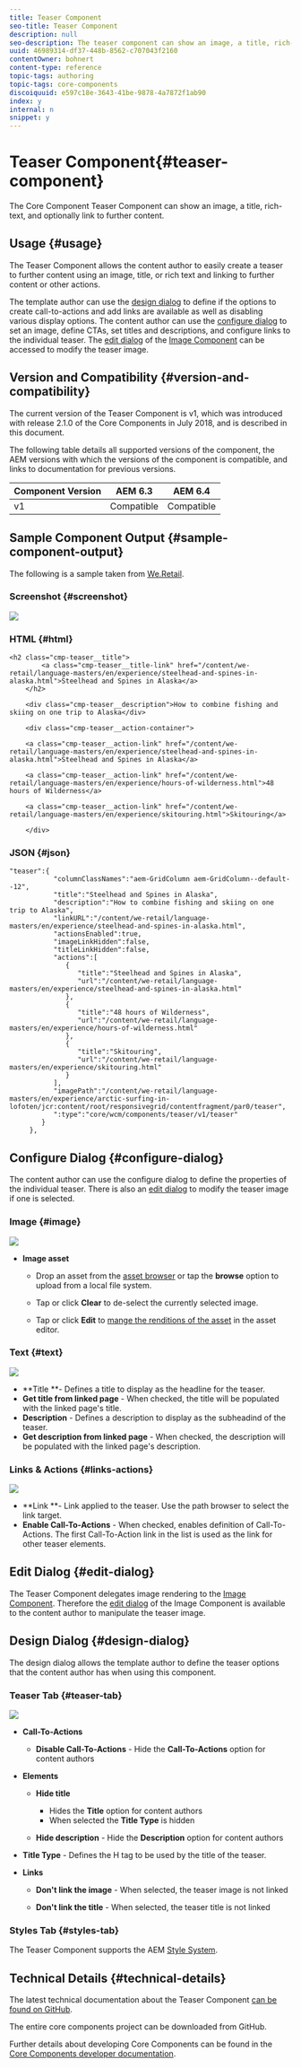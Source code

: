 ```yaml
---
title: Teaser Component
seo-title: Teaser Component
description: null
seo-description: The teaser component can show an image, a title, rich-text, and optionally link to further content.
uuid: 46989314-df37-448b-8562-c707043f2160
contentOwner: bohnert
content-type: reference
topic-tags: authoring
topic-tags: core-components
discoiquuid: e597c18e-3643-41be-9878-4a7872f1ab90
index: y
internal: n
snippet: y
---
```


# Teaser Component{#teaser-component}

The Core Component Teaser Component can show an image, a title, rich-text, and optionally link to further content.

## Usage {#usage}

The Teaser Component allows the content author to easily create a teaser to further content using an image, title, or rich text and linking to further content or other actions.

The template author can use the [design dialog](teaser.md#main-pars_header_922510664) to define if the options to create call-to-actions and add links are available as well as disabling various display options. The content author can use the [configure dialog](teaser.md#main-pars_header_2140981519) to set an image, define CTAs, set titles and descriptions, and configure links to the individual teaser. The [edit dialog](teaser.md#main-pars_header_1229227054) of the [Image Component](image.md) can be accessed to modify the teaser image.

## Version and Compatibility {#version-and-compatibility}

The current version of the Teaser Component is v1, which was introduced with release 2.1.0 of the Core Components in July 2018, and is described in this document.  
  
The following table details all supported versions of the component, the AEM versions with which the versions of the component is compatible, and links to documentation for previous versions.

| Component Version |AEM 6.3 |AEM 6.4 |
|---|---|---|
| v1 |Compatible |Compatible |

## Sample Component Output {#sample-component-output}

The following is a sample taken from [We.Retail](/content/help/en/experience-manager/6-4/sites/developing/using/we-retail).

### Screenshot {#screenshot}

![](assets/screen_shot_2018-07-04at145042.png) 

### HTML {#html}

```
<h2 class="cmp-teaser__title">
        <a class="cmp-teaser__title-link" href="/content/we-retail/language-masters/en/experience/steelhead-and-spines-in-alaska.html">Steelhead and Spines in Alaska</a>
    </h2>

    <div class="cmp-teaser__description">How to combine fishing and skiing on one trip to Alaska</div>

    <div class="cmp-teaser__action-container">
        
    <a class="cmp-teaser__action-link" href="/content/we-retail/language-masters/en/experience/steelhead-and-spines-in-alaska.html">Steelhead and Spines in Alaska</a>

    <a class="cmp-teaser__action-link" href="/content/we-retail/language-masters/en/experience/hours-of-wilderness.html">48 hours of Wilderness</a>

    <a class="cmp-teaser__action-link" href="/content/we-retail/language-masters/en/experience/skitouring.html">Skitouring</a>

    </div>
```

### JSON {#json}

```
"teaser":{  
           "columnClassNames":"aem-GridColumn aem-GridColumn--default--12",
           "title":"Steelhead and Spines in Alaska",
           "description":"How to combine fishing and skiing on one trip to Alaska",
           "linkURL":"/content/we-retail/language-masters/en/experience/steelhead-and-spines-in-alaska.html",
           "actionsEnabled":true,
           "imageLinkHidden":false,
           "titleLinkHidden":false,
           "actions":[  
              {  
                 "title":"Steelhead and Spines in Alaska",
                 "url":"/content/we-retail/language-masters/en/experience/steelhead-and-spines-in-alaska.html"
              },
              {  
                 "title":"48 hours of Wilderness",
                 "url":"/content/we-retail/language-masters/en/experience/hours-of-wilderness.html"
              },
              {  
                 "title":"Skitouring",
                 "url":"/content/we-retail/language-masters/en/experience/skitouring.html"
              }
           ],
           "imagePath":"/content/we-retail/language-masters/en/experience/arctic-surfing-in-lofoten/jcr:content/root/responsivegrid/contentfragment/par0/teaser",
           ":type":"core/wcm/components/teaser/v1/teaser"
        }
     },
```

## Configure Dialog {#configure-dialog}

The content author can use the configure dialog to define the properties of the individual teaser. There is also an [edit dialog](teaser.md#main-pars_header_1229227054) to modify the teaser image if one is selected.

### Image {#image}

![](assets/screen_shot_2018-07-03at104125.png)

* **Image asset**

    * Drop an asset from the [asset browser](/content/help/en/experience-manager/6-4/sites/authoring/using/author-environment-tools#main-pars_title) or tap the **browse** option to upload from a local file system.
    
    * Tap or click **Clear** to de-select the currently selected image.
    * Tap or click **Edit** to [mange the renditions of the asset](/content/help/en/experience-manager/6-4/assets/using/managing-assets-touch-ui#main-pars_title_19) in the asset editor.

### Text {#text}

![](assets/screen_shot_2018-07-03at104138.png)

* **Title **- Defines a title to display as the headline for the teaser.
* **Get title from linked page** - When checked, the title will be populated with the linked page's title.
* **Description** - Defines a description to display as the subheadind of the teaser.
* **Get description from linked page** - When checked, the description will be populated with the linked page's description.

### Links & Actions {#links-actions}

![](assets/screen_shot_2018-07-03at104146.png)

* **Link **- Link applied to the teaser. Use the path browser to select the link target.
* **Enable Call-To-Actions** - When checked, enables definition of Call-To-Actions. The first Call-To-Action link in the list is used as the link for other teaser elements.

## Edit Dialog {#edit-dialog}

The Teaser Component delegates image rendering to the [Image Component](image.md). Therefore the [edit dialog](image.md#main-pars_title) of the Image Component is available to the content author to manipulate the teaser image.

## Design Dialog {#design-dialog}

The design dialog allows the template author to define the teaser options that the content author has when using this component.

### Teaser Tab {#teaser-tab}

![](assets/screen_shot_2018-07-03at105958.png)

* **Call-To-Actions**

    * **Disable Call-To-Actions** - Hide the **Call-To-Actions** option for content authors

* **Elements**

    * **Hide title**

        * Hides the **Title** option for content authors
        * When selected the **Title Type** is hidden

    * **Hide description** - Hide the **Description** option for content authors

* **Title Type** - Defines the H tag to be used by the title of the teaser.  

* **Links**

    * **Don't link the image** - When selected, the teaser image is not linked  
    
    * **Don't link the title** - When selected, the teaser title is not linked

### Styles Tab {#styles-tab}

The Teaser Component supports the AEM [Style System](authoring.md#main-pars_header).

## Technical Details {#technical-details}

The latest technical documentation about the Teaser Component [can be found on GitHub](https://github.com/adobe/aem-core-wcm-components/blob/master/content/src/content/jcr_root/apps/core/wcm/components/teaser/v1/teaser).

The entire core components project can be downloaded from GitHub.

Further details about developing Core Components can be found in the [Core Components developer documentation](developing.md).  

